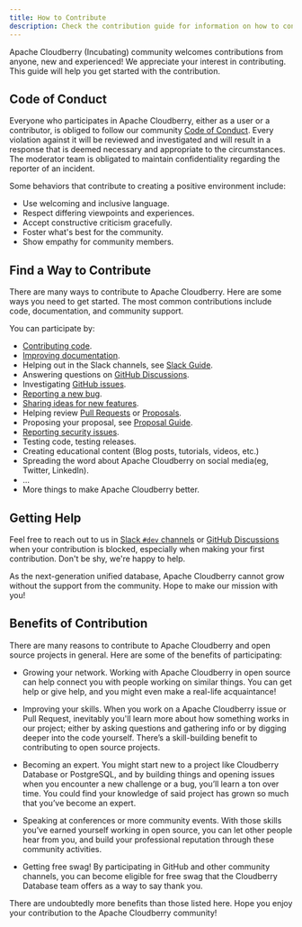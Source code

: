 ```yaml
---
title: How to Contribute
description: Check the contribution guide for information on how to contribute, request assistance, and the benefits of contributing.
---
```


Apache Cloudberry (Incubating) community welcomes contributions from anyone, new
and experienced! We appreciate your interest in contributing. This
guide will help you get started with the contribution.

## Code of Conduct

Everyone who participates in Apache Cloudberry, either as a user or a
contributor, is obliged to follow our community [Code of
Conduct](https://www.apache.org/foundation/policies/conduct). Every
violation against it will be reviewed and investigated and will result
in a response that is deemed necessary and appropriate to the
circumstances. The moderator team is obligated to maintain
confidentiality regarding the reporter of an incident.

Some behaviors that contribute to creating a positive environment
include:

- Use welcoming and inclusive language.
- Respect differing viewpoints and experiences.
- Accept constructive criticism gracefully.
- Foster what's best for the community.
- Show empathy for community members.

## Find a Way to Contribute

There are many ways to contribute to Apache Cloudberry. Here are
some ways you need to get started. The most common contributions
include code, documentation, and community support.

You can participate by:

- [Contributing code](./code).
- [Improving documentation](./doc).
- Helping out in the Slack channels, see [Slack
  Guide](../community/slack).
- Answering questions on [GitHub
  Discussions](https://github.com/apache/cloudberry/discussions/categories/q-a).
- Investigating [GitHub
  issues](https://github.com/apache/cloudberry/issues).
- [Reporting a new
  bug](https://github.com/apache/cloudberry/issues/new/choose).
- [Sharing ideas for new
  features](https://github.com/apache/cloudberry/discussions/new?category=ideas-feature-requests).
- Helping review [Pull
  Requests](https://github.com/apache/cloudberry/pulls) or
  [Proposals](https://github.com/apache/cloudberry/discussions/categories/proposal).
- Proposing your proposal, see [Proposal Guide](./proposal).
- [Reporting security issues](https://github.com/apache/cloudberry/blob/main/SECURITY.md).
- Testing code, testing releases.
- Creating educational content (Blog posts, tutorials, videos, etc.)
- Spreading the word about Apache Cloudberry on social media(eg,
  Twitter, LinkedIn).
- ...
- More things to make Apache Cloudberry better.

## Getting Help

Feel free to reach out to us in [Slack `#dev`
channels](../community/slack) or [GitHub
Discussions](https://github.com/apache/cloudberry/discussions) when
your contribution is blocked, especially when making your first
contribution. Don't be shy, we're happy to help.

As the next-generation unified database, Apache Cloudberry cannot
grow without the support from the community. Hope to make our mission
with you!

## Benefits of Contribution

There are many reasons to contribute to Apache Cloudberry and open
source projects in general. Here are some of the benefits of
participating:

- Growing your network. Working with Apache Cloudberry in open
  source can help connect you with people working on similar things. You
  can get help or give help, and you might even make a real-life
  acquaintance!

- Improving your skills. When you work on a Apache Cloudberry issue
  or Pull Request, inevitably you'll learn more about how something
  works in our project; either by asking questions and gathering info or
  by digging deeper into the code yourself. There’s a skill-building
  benefit to contributing to open source projects.

- Becoming an expert. You might start new to a project like Cloudberry
  Database or PostgreSQL, and by building things and opening issues when
  you encounter a new challenge or a bug, you’ll learn a ton over
  time. You could find your knowledge of said project has grown so much
  that you’ve become an expert.

- Speaking at conferences or more community events. With those skills
  you’ve earned yourself working in open source, you can let other
  people hear from you, and build your professional reputation through
  these community activities.

- Getting free swag! By participating in GitHub and other community
  channels, you can become eligible for free swag that the Cloudberry
  Database team offers as a way to say thank you.

There are undoubtedly more benefits than those listed here. Hope you
enjoy your contribution to the Apache Cloudberry community!
